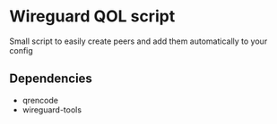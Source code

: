 # Wireguard QOL script
Small script to easily create peers and add them automatically to your config

## Dependencies
- qrencode
- wireguard-tools
